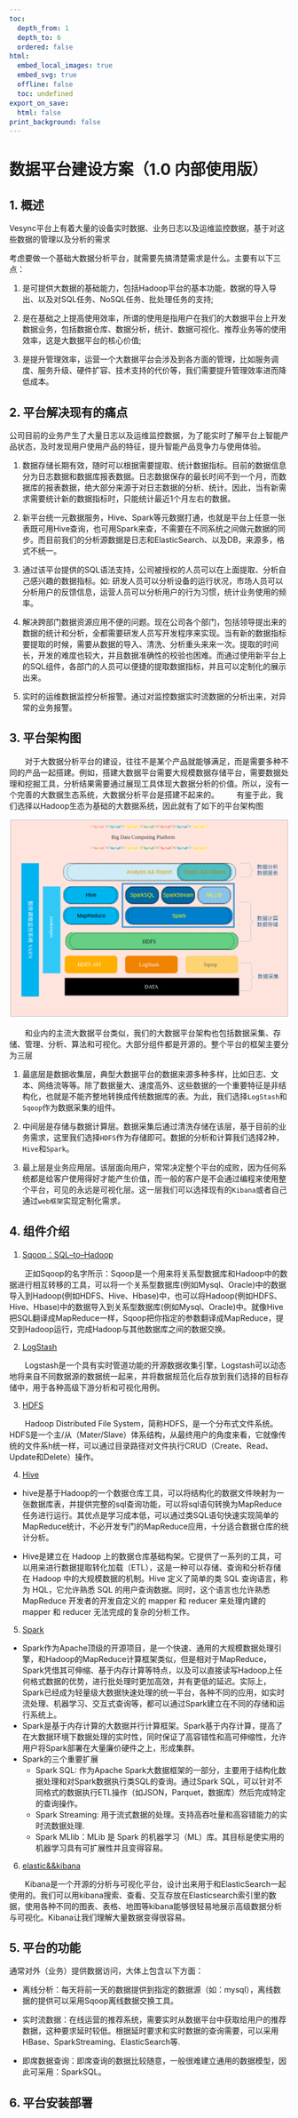 ```yaml
---
toc:
  depth_from: 1
  depth_to: 6
  ordered: false
html:
  embed_local_images: true
  embed_svg: true
  offline: false
  toc: undefined
export_on_save:
  html: false
print_background: false
---
```


# 数据平台建设方案（1.0 内部使用版）

## 1. 概述

Vesync平台上有着大量的设备实时数据、业务日志以及运维监控数据，基于对这些数据的管理以及分析的需求

考虑要做一个基础大数据分析平台，就需要先搞清楚需求是什么。主要有以下三点：

1. 是可提供大数据的基础能力，包括Hadoop平台的基本功能，数据的导入导出、以及对SQL任务、NoSQL任务、批处理任务的支持;

2. 是在基础之上提高使用效率，所谓的使用是指用户在我们的大数据平台上开发数据业务，包括数据仓库、数据分析，统计、数据可视化、推荐业务等的使用效率，这是大数据平台的核心价值;

3. 是提升管理效率，运营一个大数据平台会涉及到各方面的管理，比如服务调度、服务升级、硬件扩容、技术支持的代价等，我们需要提升管理效率进而降低成本。

## 2. 平台解决现有的痛点

公司目前的业务产生了大量日志以及运维监控数据，为了能实时了解平台上智能产品状态，及时发现用户使用产品的特征，提升智能产品竞争力与使用体验。

1. 数据存储长期有效，随时可以根据需要提取、统计数据指标。目前的数据信息分为日志数据和数据库报表数据。日志数据保存的最长时间不到一个月，而数据库的报表数据，绝大部分来源于对日志数据的分析、统计。因此，当有新需求需要统计新的数据指标时，只能统计最近1个月左右的数据。

2. 新平台统一元数据服务，Hive、Spark等元数据打通，也就是平台上任意一张表既可用Hive查询，也可用Spark来查，不需要在不同系统之间做元数据的同步。而目前我们的分析源数据是日志和ElasticSearch、以及DB，来源多，格式不统一。

3. 通过该平台提供的SQL语法支持，公司被授权的人员可以在上面提取、分析自己感兴趣的数据指标。如: 研发人员可以分析设备的运行状况，市场人员可以分析用户的反馈信息，运营人员可以分析用户的行为习惯，统计业务使用的频率。

4. 解决跨部门数据资源应用不便的问题。现在公司各个部门，包括领导提出来的数据的统计和分析，全都需要研发人员写开发程序来实现。当有新的数据指标要提取的时候，需要从数据的导入、清洗、分析重头来来一次。提取的时间长，开发的难度也较大，并且数据准确性的校验也困难。而通过使用新平台上的SQL组件，各部门的人员可以便捷的提取数据指标，并且可以定制化的展示出来。

5. 实时的运维数据监控分析报警。通过对监控数据实时流数据的分析出来，对异常的业务报警。

## 3. 平台架构图

&emsp;&emsp;对于大数据分析平台的建设，往往不是某个产品就能够满足，而是需要多种不同的产品一起搭建。例如，搭建大数据平台需要大规模数据存储平台，需要数据处理和挖掘工具，分析结果需要通过展现工具体现大数据分析的价值。所以，没有一个完善的大数据生态系统，大数据分析平台是搭建不起来的。
&emsp;&emsp;有鉴于此，我们选择以Hadoop生态为基础的大数据系统，因此就有了如下的平台架构图


![BigData](../_resources/3f2a9ab54f4a4d0aba205559ed5078e8.png)

&emsp;&emsp;和业内的主流大数据平台类似，我们的大数据平台架构也包括数据采集、存储、管理、分析、算法和可视化。大部分组件都是开源的。整个平台的框架主要分为三层

1. 最底层是数据收集层，典型大数据平台的数据来源多种多样，比如日志、文本、网络流等等。除了数据量大、速度高外、这些数据的一个重要特征是非结构化，也就是不能齐整地转换成传统数据库的表。为此，我们选择`LogStash`和`Sqoop`作为数据采集的组件。

2. 中间层是存储与数据计算层。数据采集后通过清洗存储在该层，基于目前的业务需求，这里我们选择`HDFS`作为存储即可。数据的分析和计算我们选择2种，`Hive`和`Spark`。

3. 最上层是业务应用层。该层面向用户，常常决定整个平台的成败，因为任何系统都是给客户使用得好才能产生价值，而一般的客户是不会通过编程来使用整个平台，可见的永远是可视化层。这一层我们可以选择现有的`Kibana`或者自己通过`web框架`实现定制化需求。

## 4. 组件介绍

1. [Sqoop：SQL–to–Hadoop](http://sqoop.apache.org/)

&emsp;&emsp;正如Sqoop的名字所示：Sqoop是一个用来将关系型数据库和Hadoop中的数据进行相互转移的工具，可以将一个关系型数据库(例如Mysql、Oracle)中的数据导入到Hadoop(例如HDFS、Hive、Hbase)中，也可以将Hadoop(例如HDFS、Hive、Hbase)中的数据导入到关系型数据库(例如Mysql、Oracle)中。就像Hive把SQL翻译成MapReduce一样，Sqoop把你指定的参数翻译成MapReduce，提交到Hadoop运行，完成Hadoop与其他数据库之间的数据交换。

2. [LogStash](https://www.elastic.co/cn/products/logstash)

&emsp;&emsp;Logstash是一个具有实时管道功能的开源数据收集引擎，Logstash可以动态地将来自不同数据源的数据统一起来，并将数据规范化后存放到我们选择的目标存储中，用于各种高级下游分析和可视化用例。

3. [HDFS](https://hadoop.apache.org/docs/stable/hadoop-project-dist/hadoop-hdfs/HdfsUserGuide.html)

&emsp;&emsp;Hadoop Distributed File System，简称HDFS，是一个分布式文件系统。HDFS是一个主/从（Mater/Slave）体系结构，从最终用户的角度来看，它就像传统的文件系h统一样，可以通过目录路径对文件执行CRUD（Create、Read、Update和Delete）操作。

4. [Hive](https://hive.apache.org/)

* hive是基于Hadoop的一个数据仓库工具，可以将结构化的数据文件映射为一张数据库表，并提供完整的sql查询功能，可以将sql语句转换为MapReduce任务进行运行。其优点是学习成本低，可以通过类SQL语句快速实现简单的MapReduce统计，不必开发专门的MapReduce应用，十分适合数据仓库的统计分析。

* Hive是建立在 Hadoop 上的数据仓库基础构架。它提供了一系列的工具，可以用来进行数据提取转化加载（ETL），这是一种可以存储、查询和分析存储在 Hadoop 中的大规模数据的机制。Hive 定义了简单的类 SQL 查询语言，称为 HQL，它允许熟悉 SQL 的用户查询数据。同时，这个语言也允许熟悉 MapReduce 开发者的开发自定义的 mapper 和 reducer 来处理内建的 mapper 和 reducer 无法完成的复杂的分析工作。

5. [Spark](https://spark.apache.org/)

* Spark作为Apache顶级的开源项目，是一个快速、通用的大规模数据处理引擎，和Hadoop的MapReduce计算框架类似，但是相对于MapReduce，Spark凭借其可伸缩、基于内存计算等特点，以及可以直接读写Hadoop上任何格式数据的优势，进行批处理时更加高效，并有更低的延迟。实际上，Spark已经成为轻量级大数据快速处理的统一平台，各种不同的应用，如实时流处理、机器学习、交互式查询等，都可以通过Spark建立在不同的存储和运行系统上。
* Spark是基于内存计算的大数据并行计算框架。Spark基于内存计算，提高了在大数据环境下数据处理的实时性，同时保证了高容错性和高可伸缩性，允许用户将Spark部署在大量廉价硬件之上，形成集群。
* Spark的三个重要扩展
  * Spark SQL: 作为Apache Spark大数据框架的一部分，主要用于结构化数据处理和对Spark数据执行类SQL的查询。通过Spark SQL，可以针对不同格式的数据执行ETL操作（如JSON，Parquet，数据库）然后完成特定的查询操作。
  * Spark Streaming: 用于流式数据的处理。支持高吞吐量和高容错能力的实时流数据处理.
  * Spark MLlib：MLib 是 Spark 的机器学习（ML）库。其目标是使实用的机器学习具有可扩展性并且变得容易。

6. [elastic&&kibana](https://www.elastic.co/cn/)

&emsp;&emsp;Kibana是一个开源的分析与可视化平台，设计出来用于和ElasticSearch一起使用的。我们可以用kibana搜索、查看、交互存放在Elasticsearch索引里的数据，使用各种不同的图表、表格、地图等kibana能够很轻易地展示高级数据分析与可视化。Kibana让我们理解大量数据变得很容易。

## 5. 平台的功能

通常对外（业务）提供数据访问，大体上包含以下方面：

* 离线分析：每天将前一天的数据提供到指定的数据源（如：mysql），离线数据的提供可以采用Sqoop离线数据交换工具。

* 实时流数据：在线运营的推荐系统，需要实时从数据平台中获取给用户的推荐数据，这种要求延时较低。根据延时要求和实时数据的查询需要，可以采用HBase、SparkStreaming、ElasticSearch等.

* 即席数据查询：即席查询的数据比较随意，一般很难建立通用的数据模型，因此可采用：SparkSQL。

## 6. 平台安装部署

